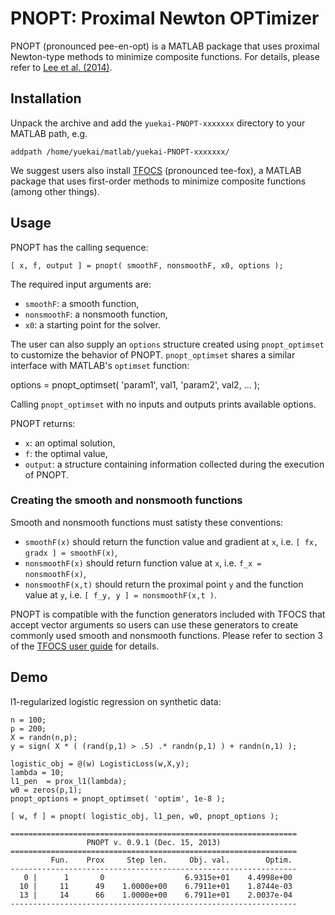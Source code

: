 # PNOPT: Proximal Newton OPTimizer

PNOPT (pronounced pee-en-opt) is a MATLAB package that uses proximal Newton-type methods to minimize composite functions. For details, please refer to [Lee et al. (2014)](http://arxiv.org/abs/1206.1623).

## Installation

Unpack the archive and add the `yuekai-PNOPT-xxxxxxx` directory to your MATLAB path, e.g.

    addpath /home/yuekai/matlab/yuekai-PNOPT-xxxxxxx/

We suggest users also install [TFOCS](http://cvxr.com/tfocs/) (pronounced tee-fox), a MATLAB package that uses first-order methods to minimize composite functions (among other things).

## Usage

PNOPT has the calling sequence:

    [ x, f, output ] = pnopt( smoothF, nonsmoothF, x0, options );

The required input arguments are:
* `smoothF`: a smooth function,
* `nonsmoothF`: a nonsmooth function,
* `x0`: a starting point for the solver.

The user can also supply an `options` structure created using `pnopt_optimset` to customize the behavior of PNOPT. `pnopt_optimset` shares a similar interface with MATLAB's `optimset` function:

  options = pnopt_optimset( 'param1', val1, 'param2', val2, ... );

Calling `pnopt_optimset` with no inputs and outputs prints available options.

PNOPT returns:
* `x`: an optimal solution,
* `f`: the optimal value,
* `output`: a structure containing information collected during the execution of PNOPT.

### Creating the smooth and nonsmooth functions

Smooth and nonsmooth functions must satisty these conventions:

* `smoothF(x)` should return the function value and gradient at `x`, i.e. `[ fx, gradx ] = smoothF(x)`,
* `nonsmoothF(x)` should return function value at `x`, i.e. `f_x = nonsmoothF(x)`,
* `nonsmoothF(x,t)` should return the proximal point `y` and the function value at `y`, i.e. `[ f_y, y ] = nonsmoothF(x,t )`.

PNOPT is compatible with the function generators included with TFOCS that accept vector arguments so users can use these generators to create commonly used smooth and nonsmooth functions. Please refer to section 3 of the [TFOCS user guide](https://github.com/cvxr/TFOCS/raw/master/userguide.pdf) for details.

## Demo

l1-regularized logistic regression on synthetic data:

    n = 100;
    p = 200;
    X = randn(n,p);
    y = sign( X * ( (rand(p,1) > .5) .* randn(p,1) ) + randn(n,1) );

    logistic_obj = @(w) LogisticLoss(w,X,y);
    lambda = 10;
    l1_pen  = prox_l1(lambda);
    w0 = zeros(p,1);
    pnopt_options = pnopt_optimset( 'optim', 1e-8 );

    [ w, f ] = pnopt( logistic_obj, l1_pen, w0, pnopt_options );

    ================================================================
                     PNOPT v. 0.9.1 (Dec. 15, 2013)
    ================================================================
             Fun.    Prox     Step len.     Obj. val.        Optim.
    ----------------------------------------------------------------
       0 |      1       0                  6.9315e+01    4.4998e+00
      10 |     11      49    1.0000e+00    6.7911e+01    1.8744e-03
      13 |     14      66    1.0000e+00    6.7911e+01    2.0037e-04
    ----------------------------------------------------------------
